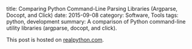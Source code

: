 title: Comparing Python Command-Line Parsing Libraries (Argparse, Docopt, and Click)
date: 2015-09-08
category: Software, Tools
tags: python, development
summary: A comparison of Python command-line utility libraries (argparse, docopt, and click).

This post is hosted on [realpython.com](https://realpython.com/blog/python/comparing-python-command-line-parsing-libraries-argparse-docopt-click/).
